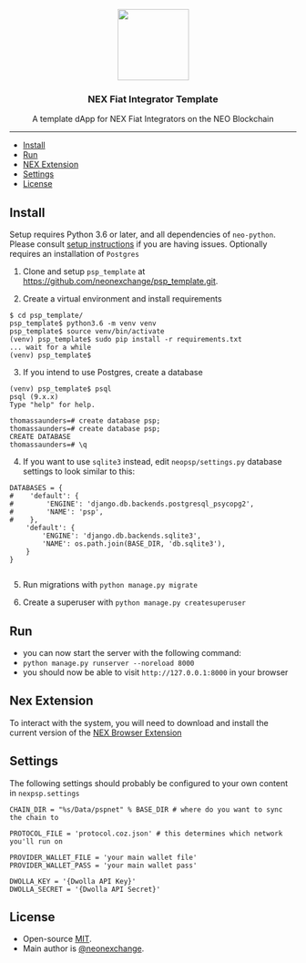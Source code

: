 <p align="center">
  <img
    src="http://neonexchange.org/img/NEX-logo.svg"
    width="125px;">
    
</p>
<h3 align="center">NEX Fiat Integrator Template</h3>
<p align="center">A template dApp for NEX Fiat Integrators on the NEO Blockchain</p>
<hr/>

- [Install](#install)
- [Run](#run)
- [NEX Extension](#NexExtension)
- [Settings](#settings)
- [License](#license)

## Install

Setup requires Python 3.6 or later, and all dependencies of `neo-python`.  Please consult [setup instructions](https://github.com/CityOfZion/neo-python) if you are having issues. Optionally requires an installation of `Postgres`

1. Clone and setup `psp_template` at https://github.com/neonexchange/psp_template.git.

2. Create a virtual environment and install requirements
```
$ cd psp_template/
psp_template$ python3.6 -m venv venv
psp_template$ source venv/bin/activate
(venv) psp_template$ sudo pip install -r requirements.txt 
... wait for a while
(venv) psp_template$ 

```


3. If you intend to use Postgres, create a database
```
(venv) psp_template$ psql
psql (9.x.x)
Type "help" for help.

thomassaunders=# create database psp;
thomassaunders=# create database psp;
CREATE DATABASE
thomassaunders=# \q
```

4. If you want to use `sqlite3` instead, edit `neopsp/settings.py` database settings to look similar to this:
```
DATABASES = {
#    'default': {
#        'ENGINE': 'django.db.backends.postgresql_psycopg2',
#        'NAME': 'psp',
#    },
    'default': {
        'ENGINE': 'django.db.backends.sqlite3',
        'NAME': os.path.join(BASE_DIR, 'db.sqlite3'),
    }
}


```

5. Run migrations with `python manage.py migrate`

6. Create a superuser with `python manage.py createsuperuser`

## Run

- you can now start the server with the following command:
- `python manage.py runserver --noreload 8000`
- you should now be able to visit `http://127.0.0.1:8000` in your browser

## Nex Extension

To interact with the system, you will need to download and install the current version of the [NEX Browser Extension](https://github.com/neonexchange/nex-extension-alpha)



## Settings

The following settings should probably be configured to your own content in `nexpsp.settings`

```
CHAIN_DIR = "%s/Data/pspnet" % BASE_DIR # where do you want to sync the chain to

PROTOCOL_FILE = 'protocol.coz.json' # this determines which network you'll run on

PROVIDER_WALLET_FILE = 'your main wallet file'
PROVIDER_WALLET_PASS = 'your main wallet pass'

DWOLLA_KEY = '{Dwolla API Key}'
DWOLLA_SECRET = '{Dwolla API Secret}'

```



## License

- Open-source [MIT](LICENSE.md).
- Main author is [@neonexchange](https://github.com/neonexchange).
